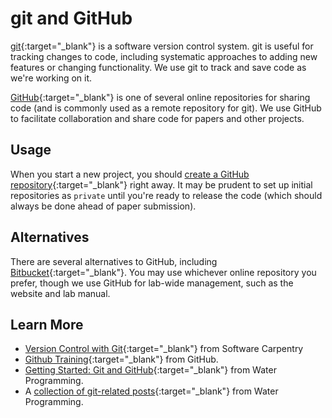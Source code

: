 # git and GitHub

[git](https://git-scm.com/){:target="_blank"} is a software version control system. git is useful for tracking changes to code, including systematic approaches to adding new features or changing functionality. We use git to track and save code as we're working on it.

[GitHub](https://github.com/){:target="_blank"} is one of several online repositories for sharing code (and is commonly used as a remote repository for git). We use GitHub to facilitate collaboration and share code for papers and other projects.

## Usage

When you start a new project, you should [create a GitHub repository](https://docs.github.com/en/github/getting-started-with-github/create-a-repo){:target="_blank"} right away. It may be prudent to set up initial repositories as `private` until you're ready to release the code (which should always be done ahead of paper submission).

## Alternatives

There are several alternatives to GitHub, including [Bitbucket](https://bitbucket.org/){:target="_blank"}. You may use whichever online repository you prefer, though we use GitHub for lab-wide management, such as the website and lab manual.

## Learn More

* [Version Control with Git](http://swcarpentry.github.io/git-novice/){:target="_blank"} from Software Carpentry
* [Github Training](https://lab.github.com/githubtraining/introduction-to-github){:target="_blank"} from GitHub.
* [Getting Started: Git and GitHub](https://waterprogramming.wordpress.com/2014/09/29/getting-started-git-and-github/){:target="_blank"} from Water Programming.
* A [collection of git-related posts](https://waterprogramming.wordpress.com/category/programming/git-and-github/){:target="_blank"} from Water Programming.
